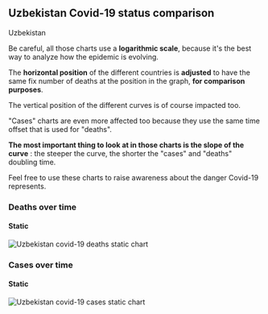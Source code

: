 ## Uzbekistan Covid-19 status comparison 

Uzbekistan



Be careful, all those charts use a **logarithmic scale**, because it's the best way to analyze how the epidemic is evolving.
 
The **horizontal position** of the different countries is **adjusted** to have the same fix number of deaths at the position in the graph, **for comparison purposes**.

The vertical position of the different curves is of course impacted too.

"Cases" charts are even more affected too because they use the same time offset that is used for "deaths".

**The most important thing to look at in those charts is the slope of the curve** : the steeper the curve, the shorter the "cases" and "deaths" doubling time.

Feel free to use these charts to raise awareness about the danger Covid-19 represents. 


 
### Deaths over time
 
#### Static
![Uzbekistan covid-19 deaths static chart](https://raw.githubusercontent.com/madlag/coronavirus_study/master/notebooks/graphs/2020-03-29/countries/Uzbekistan/2020-03-29_Uzbekistan_deaths.png "Uzbekistan covid-19 deaths static chart")   

 
### Cases over time
 
#### Static
![Uzbekistan covid-19 cases static chart](https://raw.githubusercontent.com/madlag/coronavirus_study/master/notebooks/graphs/2020-03-29/countries/Uzbekistan/2020-03-29_Uzbekistan_cases.png "Uzbekistan covid-19 cases static chart")   

